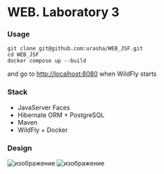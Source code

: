 # WEB. Laboratory 3

### Usage
```
git clone git@github.com:urasha/WEB_JSF.git
cd WEB_JSF
docker compose up --build
```
and go to [http://localhost:8080](http://localhost:8080/web3/) when WildFly starts

### Stack
- JavaServer Faces
- Hibernate ORM + PostgreSQL
- Maven
- WildFly + Docker
     
### Design
![изображение](https://github.com/user-attachments/assets/6047359e-12fd-4cb6-b1b0-1c9289013f4c)
![изображение](https://github.com/user-attachments/assets/75a7f2a9-5f01-412f-9444-713666424ace)
